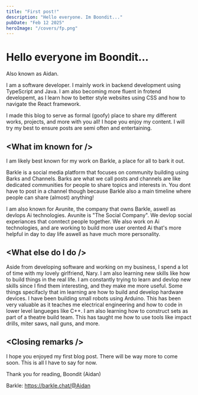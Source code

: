 ```yaml
---
title: "First post!"
description: "Hello everyone. Im Boondit..."
pubDate: "Feb 12 2025"
heroImage: "/covers/fp.png"
---
```


# Hello everyone im Boondit...
Also known as Aidan.

I am a software developer. I mainly work in backend development using TypeScript and Java. I am also becoming more fluent in frotend developemt, as I learn how to better style websites using CSS and how to navigate the React framework.

I made this blog to serve as formal (goofy) place to share my different works, projects, and more with you all! I hope you enjoy my content. I will try my best to ensure posts are semi often and entertaining. 

## \<What im known for /\>
I am likely best known for my work on Barkle, a place for all to bark it out. 

Barkle is a social media platform that focuses on community building using Barks and Channels. Barks are what we call posts and channels are like dedicated communities for people to share topics and interests in. You dont have to post in a channel though because Barkle also a main timeline where people can share (almost) anything!

I am also known for Avunite, the company that owns Barkle, aswell as devlops Ai technologies. Avunite is "The Social Company". We devlop social experiances that conntect people together. We also work on Ai technologies, and are working to build more user orented Ai that's more helpful in day to day life aswell as have much more personality.

## \<What else do I do /\>
Aside from developing software and working on my business, I spend a lot of time with my lovely girlfriend, Nary. I am also learning new skills like how to build things in the real life. I am constantly trying to learn and devlop new skills since I find them interesting, and they make me more useful. Some things specifacly that im learning are how to build and develop hardware devices. I have been building small robots using Arduino. This has been very valuable as it teaches me electrical engineering and how to code in lower level langueges like C++. I am also learning how to construct sets as part of a theatre build team. This has taught me how to use tools like impact drills, miter saws, nail guns, and more.

## \<Closing remarks /\>
I hope you enjoyed my first blog post. There will be way more to come soon. This is all I have to say for now.

Thank you for reading,
Boondit (Aidan)


Barkle: https://barkle.chat/@Aidan